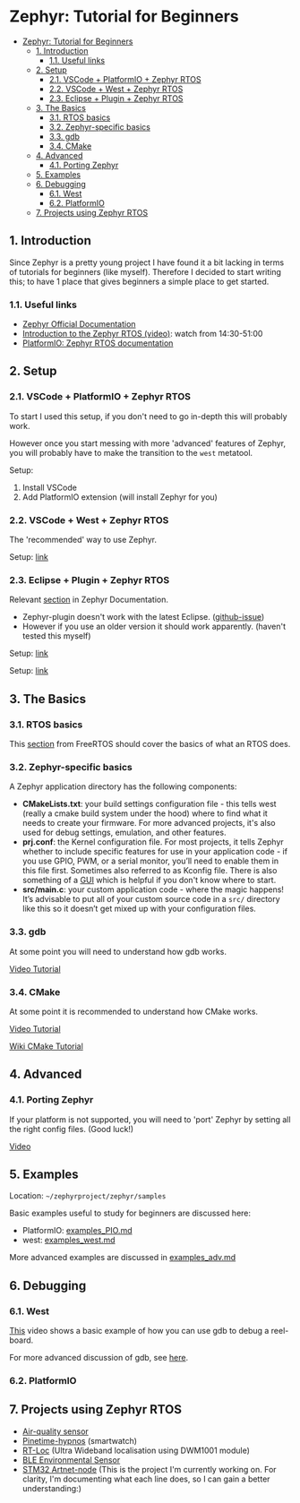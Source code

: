 # Zephyr: Tutorial for Beginners

- [Zephyr: Tutorial for Beginners](#zephyr-tutorial-for-beginners)
  - [1. Introduction](#1-introduction)
    - [1.1. Useful links](#11-useful-links)
  - [2. Setup](#2-setup)
    - [2.1. VSCode + PlatformIO + Zephyr RTOS](#21-vscode--platformio--zephyr-rtos)
    - [2.2. VSCode + West + Zephyr RTOS](#22-vscode--west--zephyr-rtos)
    - [2.3. Eclipse + Plugin + Zephyr RTOS](#23-eclipse--plugin--zephyr-rtos)
  - [3. The Basics](#3-the-basics)
    - [3.1. RTOS basics](#31-rtos-basics)
    - [3.2. Zephyr-specific basics](#32-zephyr-specific-basics)
    - [3.3. gdb](#33-gdb)
    - [3.4. CMake](#34-cmake)
  - [4. Advanced](#4-advanced)
    - [4.1. Porting Zephyr](#41-porting-zephyr)
  - [5. Examples](#5-examples)
  - [6. Debugging](#6-debugging)
    - [6.1. West](#61-west)
    - [6.2. PlatformIO](#62-platformio)
  - [7. Projects using Zephyr RTOS](#7-projects-using-zephyr-rtos)

## 1. Introduction
Since Zephyr is a pretty young project I have found it a bit lacking in terms of tutorials for beginners (like myself). Therefore I decided to start writing this; to have 1 place that gives beginners a simple place to get started.

### 1.1. Useful links
- [Zephyr Official Documentation](https://docs.zephyrproject.org/latest/)
- [Introduction to the Zephyr RTOS (video)](https://www.youtube.com/watch?v=jR5E5Kz9A-k): watch from 14:30-51:00
- [PlatformIO: Zephyr RTOS documentation](https://docs.platformio.org/en/latest/frameworks/zephyr.html)
  
## 2. Setup
### 2.1. VSCode + PlatformIO + Zephyr RTOS

To start I used this setup, if you don't need to go in-depth this will probably work. 

However once you start messing with more 'advanced' features of Zephyr, you will probably have to make the transition to the `west` metatool.

Setup:
1) Install VSCode
2) Add PlatformIO extension (will install Zephyr for you)
  
### 2.2. VSCode + West + Zephyr RTOS

The 'recommended' way to use Zephyr. 

Setup: [link](https://docs.zephyrproject.org/latest/getting_started/index.html)


### 2.3. Eclipse + Plugin + Zephyr RTOS
Relevant [section](https://docs.zephyrproject.org/latest/application/index.html?highlight=eclipse#debug-with-eclipse) in Zephyr Documentation.

- Zephyr-plugin doesn't work with the latest Eclipse. ([github-issue](https://github.com/zephyrproject-rtos/eclipse-plugin/issues/45))
- However if you use an older version it should work apparently. (haven't tested this myself)

Setup: [link](https://docs.zephyrproject.org/latest/application/index.html?highlight=eclipse#debug-with-eclipse)

Setup: [link](https://docs.zephyrproject.org/latest/getting_started/index.html)

## 3. The Basics

### 3.1. RTOS basics
This [section](https://www.freertos.org/implementation/a00002.html) from FreeRTOS should cover the basics of what an RTOS does.

### 3.2. Zephyr-specific basics

A Zephyr application directory has the following components:
- **CMakeLists.txt**: your build settings configuration file - this tells west (really a cmake build system under the hood) where to find what it needs to create your firmware. For more advanced projects, it's also used for debug settings, emulation, and other features.
- **prj.conf**: the Kernel configuration file. For most projects, it tells Zephyr whether to include specific features for use in your application code - if you use GPIO, PWM, or a serial monitor, you’ll need to enable them in this file first. Sometimes also referred to as Kconfig file. There is also something of a [GUI](https://docs.zephyrproject.org/2.4.0/guides/kconfig/menuconfig.html) which is helpful if you don't know where to start.
- **src/main.c**: your custom application code - where the magic happens! It’s advisable to put all of your custom source code in a `src/` directory like this so it doesn’t get mixed up with your configuration files.

### 3.3. gdb

At some point you will need to understand how gdb works.

[Video Tutorial](https://www.youtube.com/watch?v=FnfuxDVFcWE)

### 3.4. CMake

At some point it is recommended to understand how CMake works.

[Video Tutorial](https://www.youtube.com/watch?v=nlKcXPUJGwA&list=PLalVdRk2RC6o5GHu618ARWh0VO0bFlif4)

[Wiki CMake Tutorial](https://cmake.org/cmake/help/latest/guide/tutorial/index.html)

## 4. Advanced

### 4.1. Porting Zephyr 
If your platform is not supported, you will need to 'port' Zephyr by setting all the right config files. (Good luck!)

[Video](https://www.youtube.com/watch?v=R0GCLJRCYW0)


## 5. Examples
Location: `~/zephyrproject/zephyr/samples`

Basic examples useful to study for beginners are discussed here:

- PlatformIO: [examples_PIO.md](https://github.com/maksimdrachov/zephyr-rtos-tutorial/blob/main/examples_PIO.md)
- west: [examples_west.md](https://github.com/maksimdrachov/zephyr-rtos-tutorial/blob/main/examples_west.md)

More advanced examples are discussed in [examples_adv.md](https://github.com/maksimdrachov/zephyr-rtos-tutorial/blob/main/examples_adv.md)



## 6. Debugging
### 6.1. West
[This](https://youtu.be/jR5E5Kz9A-k?t=2221) video shows a basic example of how you can use gdb to debug a reel-board.

For more advanced discussion of gdb, see [here](https://www.youtube.com/watch?v=FnfuxDVFcWE).

### 6.2. PlatformIO

## 7. Projects using Zephyr RTOS
- [Air-quality sensor](https://github.com/ExploratoryEngineering/air-quality-sensor-node)
- [Pinetime-hypnos](https://github.com/endian-albin/pinetime-hypnos) (smartwatch)
- [RT-Loc](https://github.com/RT-LOC/zephyr-dwm1001) (Ultra Wideband localisation using DWM1001 module)
- [BLE Environmental Sensor](https://github.com/patrickmoffitt/zephyr_ble_sensor)
- [STM32 Artnet-node](https://github.com/maksimdrachov/stm32-artnet) (This is the project I'm currently working on. For clarity, I'm documenting what each line does, so I can gain a better understanding:)